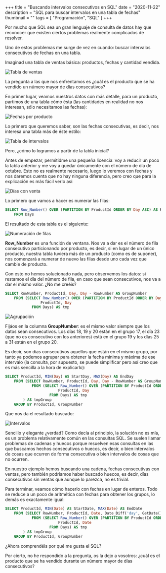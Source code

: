 +++
title = "Buscando intervalos consecutivos en SQL"
date = "2020-11-22"
description = "SQL para buscar intervalos en una tabla de fechas"
thumbnail = ""
tags = [ "Programación", "SQL" ]
+++

Por mucho que SQL sea un gran lenguaje de consulta de datos hay que reconocer que existen ciertos problemas 
realmente complicados de resolver.


Uno de estos problemas me surge de vez en cuando: buscar intervalos consecutivos de fechas en una tabla.

Imaginad una tabla de ventas básica: productos, fechas y cantidad vendida. 

![Tabla de ventas](/blog/articles/development/sql-strings-hollows/images/SalesIntervalTable.jpg "Tabla de ventas")

La pregunta a las que nos enfrentamos es ¿cuál es el producto que se ha vendido un número mayor de días consecutivos?

En primer lugar, veamos nuestros datos con más detalle, para un producto, partimos de una tabla cómo ésta (las cantidades en realidad no nos interesan, sólo necesitamos
las fechas):

![Fechas por producto](/blog/articles/development/sql-strings-hollows/images/SalesTable.jpg "Fechas de venta para un producto")

Lo primero que queremos saber, son las fechas consecutivas, es decir, nos interesa una tabla más de éste estilo:

![Tabla de intervalos](/blog/articles/development/sql-strings-hollows/images/SalesIntervalTable.jpg "Intervalos de fechas con venta")

Pero, ¿cómo lo logramos a partir de la tabla inicial?

Antes de empezar, permitidme una pequeña licencia: voy a reducir un poco la tabla anterior y me voy a quedar únicamente con el número de día de octubre.
Esto no es realmente necesario, luego lo veremos con fechas y nos daremos cuenta que no hay ninguna diferencia, pero creo que para la explicación
es más fácil verlo así:

![Días con venta](/blog/articles/development/sql-strings-hollows/images/DaySalesTable.jpg "Días de octubre con ventas")

Lo primero que vamos a hacer es numerar las filas:

```sql
SELECT Row_Number() OVER (PARTITION BY ProductId ORDER BY Day ASC) AS RowNumber, ProductId, Day
	FROM Days
```

El resultado de esta tabla es el siguiente:

![Numeración de filas](/blog/articles/development/sql-strings-hollows/images/SqlRowNumber.jpg "Numerando las filas")

**Row_Number** es una función de ventana. Nos va a dar es el número de fila consecutivo particionando por producto, es decir,
si en lugar de un único producto, nuestra tabla tuviera más de un producto (como es de suponer), nos comenzará a numerar de nuevo las filas desde uno
cada vez que cambie de producto.

Con esto no hemos solucionado nada, pero observemos los datos: si restamos el día del número de fila, en caso que sean consecutivos,
nos va a dar el mismo valor. ¿No me creéis?

```sql
SELECT RowNumber, ProductId, Day, Day - RowNumber AS GroupNumber
	FROM (SELECT Row_Number() OVER (PARTITION BY ProductId ORDER BY Day ASC) AS RowNumber,
				ProductId, Day
			FROM Days) AS tmp
```

![Agrupación](/blog/articles/development/sql-strings-hollows/images/SqlGroupNumber.jpg "Agrupando días consecutivos")

Fijáos en la columna **GroupNumber**: es el mismo valor siempre que los datos sean consecutivos. Los días 18, 19 y 20 están en el grupo 17, el día 23 (que no es
consecutivo con los anteriores) está en el grupo 19 y los días 25 a 31 están en el grupo 20.

Es decir, son días consecutivos aquellos que están en el mismo grupo, por tanto ya podemos agrupar para obtener la fecha mínima y máxima de ese intervalo
(la consulta, por supuesto, se puede simplificar pero así creo que es más sencilla a la hora de explicarlo):

```sql
SELECT ProductId, MIN(Day) AS StartDay, MAX(Day) AS EndDay
	FROM (SELECT RowNumber, ProductId, Day, Day - RowNumber AS GroupNumber
			FROM (SELECT Row_Number() OVER (PARTITION BY ProductId ORDER BY Day ASC) AS RowNumber,
						ProductId, Day
					FROM Days) AS tmp
		) AS tmpGroup
	GROUP BY ProductId, GroupNumber
```

Que nos da el resultado buscado:

![Intervalos](/blog/articles/development/sql-strings-hollows/images/SqlInterval.jpg "Intervalos")

Sencillo y elegante ¿verdad? Como decía al principio, la solución no es mía, es un problema relativamente común en las consultas SQL. Se
suelen llamar problemas de cadenas y huecos porque resuelven esas consultas en las que buscamos hechos consecutivos o huecos, es decir, o bien intervalos
de cosas que ocurren de forma consecutiva o bien intervalos de cosas que no ocurren.

En nuestro ejemplo hemos buscando una cadena, fechas consecutivas con ventas, pero también podríamos haber buscado huecos, es decir, días consecutivos
sin ventas que aunque lo parezca, no es trivial.

Para terminar, veamos cómo hacerlo con fechas en lugar de enteros. Todo se reduce a un poco de aritmética con fechas para obtener los grupos,
lo demás es exactamente igual:

```sql
SELECT ProductId, MIN(Date) AS StartDate, MAX(Date) AS EndDate
	FROM (SELECT RowNumber, ProductId, Date, Date_Diff('day', GetDate(), Date) - RowNumber AS GroupNumber
			FROM (SELECT Row_Number() OVER (PARTITION BY ProductId ORDER BY Date ASC) AS RowNumber,
						ProductId, Date
					FROM Days) AS tmp
		) AS tmpGroup
	GROUP BY ProductId, GroupNumber
```

¿Ahora comprendéis por qué me gusta el SQL?

Por cierto, no he respondido a la pregunta, os la dejo a vosotros: ¿cuál es el producto que se ha vendido durante un número mayor de días consecutivos?
